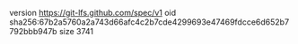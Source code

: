 version https://git-lfs.github.com/spec/v1
oid sha256:67b2a5760a2a743d66afc4c2b7cde4299693e47469fdcce6d652b7792bbb947b
size 3741
